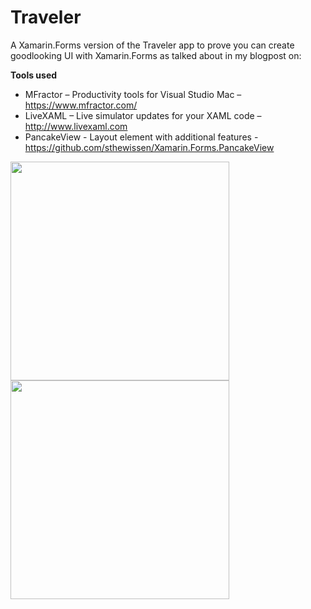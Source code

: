 # Traveler

A Xamarin.Forms version of the Traveler app to prove you can create goodlooking UI with Xamarin.Forms as talked about in my blogpost on: 

**Tools used**
- MFractor – Productivity tools for Visual Studio Mac – https://www.mfractor.com/
- LiveXAML – Live simulator updates for your XAML code – http://www.livexaml.com
- PancakeView - Layout element with additional features - https://github.com/sthewissen/Xamarin.Forms.PancakeView

<img src="https://github.com/sthewissen/KickassUI.Traveler/blob/master/ios.png" width="350px"/>
<img src="https://github.com/sthewissen/KickassUI.Traveler/blob/master/droid.jpg" width="350px"/>
